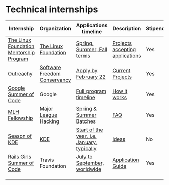 # Technical internships

| Internship  | Organization   |  Applications timeline |  Description | Stipend  |
|-------------|----------------|------------------------|--------------|----------|
|  [The Linux Foundation Mentorship Program](https://mentorship.lfx.linuxfoundation.org/) | [The Linux Foundation](https://www.linuxfoundation.org/) | [Spring, Summer, Fall terms](https://docs.linuxfoundation.org/lfx/mentorship/mentorship-program-timelines)  | [Projects accepting applications](https://mentorship.lfx.linuxfoundation.org/#projects)  | Yes |
| [Outreachy](https://www.outreachy.org/)  | [Software Freedom Conservancy](https://sfconservancy.org/)  | [Apply by February 22](https://www.outreachy.org/)  | [Current Projects](https://www.outreachy.org/apply/project-selection/)  | Yes  |
| [Google Summer of Code](https://summerofcode.withgoogle.com/)  | Google  | [Full program timeline](https://summerofcode.withgoogle.com/how-it-works/#timeline)  | [How it works](https://summerofcode.withgoogle.com/how-it-works/)  | Yes  |
| [MLH Fellowship](https://fellowship.mlh.io/#programs)  | [Major League Hacking](https://mlh.io/)  | [Spring & Summer Batches](https://fellowship.mlh.io/programs/open-source) | [FAQ](https://fellowship.mlh.io/faq) | Yes  |
| [Season of KDE](https://season.kde.org/)  | [KDE](https://kde.org/)  | [Start of the year, i.e. January, typically](https://season.kde.org/)  | [Ideas](https://community.kde.org/SoK/Ideas/2021)  | No |
| [Rails Girls Summer of Code](https://railsgirlssummerofcode.org/)  | Travis Foundation  | [July to September, worldwide](https://railsgirlssummerofcode.org/)  | [Application Guide](https://railsgirlssummerofcode.org/students/application/) | Yes  |
|   |   |   |   |   |
|   |   |   |   |   |
|   |   |   |   |   |
